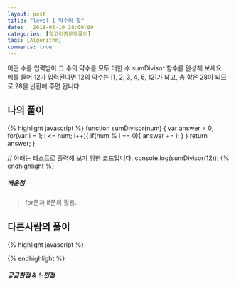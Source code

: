 ```yaml
---
layout: post
title: "level 1 약수의 합"
date:   2018-05-10 18:00:00
categories: [알고리즘문제풀이]
tags: [Algorithm]
comments: true
---
```

어떤 수를 입력받아 그 수의 약수를 모두 더한 수 sumDivisor 함수를 완성해 보세요.  
예를 들어 12가 입력된다면 12의 약수는 [1, 2, 3, 4, 6, 12]가 되고, 총 합은 28이 되므로 28을 반환해 주면 됩니다.  
  
<!--more-->  
## 나의 풀이  
{% highlight javascript %}
function sumDivisor(num) {
	var answer = 0;
		for(var i = 1; i <= num; i++){
    	if(num % i == 0){
        answer += i; 
      }
    }
	return answer;
}

// 아래는 테스트로 출력해 보기 위한 코드입니다.
console.log(sumDivisor(12));
{% endhighlight %}
  
##### 배운점  
>  for문과 if문의 활용.
  
## 다른사람의 풀이  
  
{% highlight javascript %}

{% endhighlight %}
  
##### 궁금한점 & 느낀점  
>  